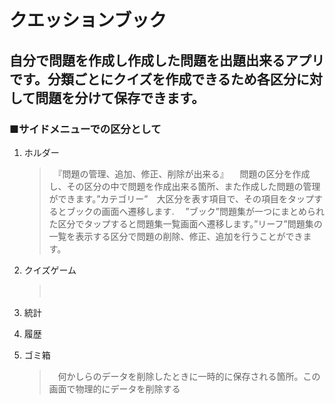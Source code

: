 # クエッションブック
## 自分で問題を作成し作成した問題を出題出来るアプリです。分類ごとにクイズを作成できるため各区分に対して問題を分けて保存できます。
### ■サイドメニューでの区分として
 1. ホルダー 
    >　『問題の管理、追加、修正、削除が出来る』
    >　問題の区分を作成し、その区分の中で問題を作成出来る箇所、また作成した問題の管理ができます。”カテゴリー”　大区分を表す項目で、その項目をタップするとブックの画面へ遷移します.
    >　”ブック”問題集が一つにまとめられた区分でタップすると問題集一覧画面へ遷移します。”リーフ”問題集の一覧を表示する区分で問題の削除、修正、追加を行うことができます。
  2. クイズゲーム
     >　
  3. 統計
     > 
  4. 履歴
     > 
  5. ゴミ箱
     >　何かしらのデータを削除したときに一時的に保存される箇所。この画面で物理的にデータを削除する
